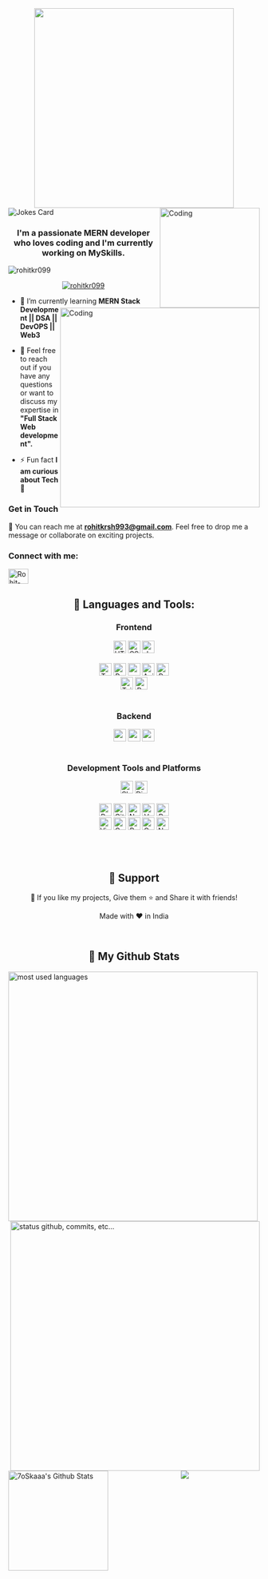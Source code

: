  <div align="center"><img width="400" src="https://readme-typing-svg.herokuapp.com?font=JetBrains+Mono&weight=600&size=30&duration=3000&color=32CD32&width=335&lines=Hi%2C+I'm+Rohit%F0%9F%91%8B;Let's+Connect!"/> </div>

<img align="right" alt="Coding" width="200" src="https://codebulletin.github.io/MyPortfolio/assets/gif/coding.3272fa9c861c718b769a..gif" />
<!-- <h1 align="center">Hi 👋, I'm Rohit Kumar</h1> -->


<!-- Markdown -->
<!-- HTML -->
<img align="center" src="https://readme-jokes.vercel.app/api" alt="Jokes Card" />
<h3 align="center">I'm a passionate MERN developer who loves coding and I'm currently working on MySkills.</h3>
<img align="right" alt="Coding" width="400" src="https://process.filestackapi.com/cache=expiry:max/resize=width:700/efbSR18hT5uRKuo0zoMA" />
<p align="left"> <img src="https://komarev.com/ghpvc/?username=rohitkr099&label=Profile%20views&color=0e75b6&style=flat" alt="rohitkr099" /> </p>

<p align="center"> <a href="https://github.com/ryo-ma/github-profile-trophy"><img src="https://github-profile-trophy.vercel.app/?username=rohitkr099&theme=monokai&column=3&margin-w=15&margin-h=15" alt="rohitkr099" /></a> </p>


- 🌱 I’m currently learning **MERN Stack Development || DSA || DevOPS || Web3**

<!-- - 👨‍💻 All of my projects are available at my [PORTFOLIO](https://portfolio-website-rho-ruby.vercel.app/) -->

- 💬 Feel free to reach out if you have any questions or want to discuss my expertise in **"Full Stack Web development".**

- ⚡ Fun fact **I am curious about Tech 🙂**

### Get in Touch
📧 You can reach me at **rohitkrsh993@gmail.com**. Feel free to drop me a message or collaborate on exciting projects.


<!-- ### My Experience
📄 Learn more about my professional journey by viewing my [resume](https://drive.google.com/file/d/). -->

<h3 align="left">Connect with me:</h3>
<p align="left">

<a href="www.linkedin.com/in/rohitkr099" target="blank"><img align="center" src="https://raw.githubusercontent.com/Rohitdkjain/github-profile-readme-generator/master/src/images/icons/Social/linked-in-alt.svg" alt="Rohit-kumar" height="30" width="40" /></a>

</p>

<h2 align="center">🚀 Languages and Tools:</h2>
<div align="center">
<div align="center"><h3 align="center">Frontend</h3>
<img src="https://img.shields.io/badge/HTML5-E34F26?logo=html5&logoColor=white" alt="HTML5 logo" title="HTML5" height="25" />
<img src="https://img.shields.io/badge/CSS3-1572B6?logo=css3&logoColor=white" alt="CSS3 logo" title="CSS3" height="25" />
<img src="https://img.shields.io/badge/JavaScript-F7DF1E?logo=javascript&logoColor=black" alt="JavaScript logo" title="JavaScript" height="25" />
<br/>
<br/>
<img src="https://img.shields.io/badge/TypeScript-007ACC?logo=typescript&logoColor=white" alt="TypeScript logo" title="TypeScript" height="25" />
<img src="https://img.shields.io/badge/React-61DAFB?logo=react&logoColor=black" alt="React Native logo" title="React" height="25" />
<img src="https://img.shields.io/badge/React_Router-E34F26?logo=react-router&logoColor=white" alt="react logo" title="React Router" height="25" />
<img src="https://img.shields.io/badge/Axios-764ABC?logo=axios&logoColor=white" alt="Axios logo" title="Axios" height="25" />
<img src="https://img.shields.io/badge/Redux-764ABC?logo=redux&logoColor=white" alt="Redux logo" title="Redux" height="25" />
<br/>
<img src="https://img.shields.io/badge/Tailwind_CSS-38B2AC?logo=tailwind-css&logoColor=white" alt="Tailwind CSS logo" title="Tailwind CSS" height="25" />
<img src="https://img.shields.io/badge/bootstrap-7952B3?logo=bootstrap&logoColor=white" alt="React  logo" title="React" height="25" />


</div>
 <br/>
<div align="center"><h3 align="center">Backend</h3> 
<img src="https://img.shields.io/badge/Node.js-339933?logo=node.js&logoColor=white" alt="node.js  logo" title="Node.js" height="25" />
<img src="https://img.shields.io/badge/Express.js-000000?logo=express&logoColor=white" alt="node.js  logo" title="Node.js" height="25" />
<img src="https://img.shields.io/badge/MongoDB-47A248?logo=mongodb&logoColor=white" alt="mongo DB  logo" title="Node.js" height="25" />
</div>
<br/>
  <div align="center">
   <h3 align="center">Development Tools and Platforms</h3>
   <img src="https://img.shields.io/badge/Slack-4A154B?logo=slack&logoColor=white" alt="Slack logo" title="Slack" height="25" />
   <img src="https://img.shields.io/badge/Discord-5865F2?logo=discord&logoColor=white" alt="Discord logo" title="Discord" height="25" />
<br/>
   <br/>
  <img src="https://img.shields.io/badge/Postman-E34F26?logo=postman&logoColor=white" alt="Postman logo" title="Postman" height="25" />
  <img src="https://img.shields.io/badge/GitHub-000000?logo=github&logoColor=white" alt="GitHub logo" title="GitHub" height="25" />
  <img src="https://img.shields.io/badge/Netlify-00C7B7?logo=netlify&logoColor=white" alt="Netlify logo" title="Netlify" height="25" />
  <img src="https://img.shields.io/badge/Vercel-000000?logo=vercel&logoColor=white" alt="Vercel logo" title="Vercel" height="25" />
  <img src="https://img.shields.io/badge/Render-1A3D59?logo=render&logoColor=white" alt="Render logo" title="Render" height="25" />
   <br/> 
  <img src="https://img.shields.io/badge/VS_Code-007ACC?logo=visual-studio-code&logoColor=white" alt="Visual Studio Code logo" title="Visual Studio Code" height="25" />
  <img src="https://img.shields.io/badge/Codepen-282C34?logo=codepen&logoColor=white" alt="Codepen logo" title="Codepen" height="25" />
  <img src="https://img.shields.io/badge/Replit-282C34?logo=replit&logoColor=white" alt="Replit logo" title="Replit" height="25" />
  <img src="https://img.shields.io/badge/CodeSandbox-000000?logo=codesandbox&logoColor=white" alt="CodeSandbox logo" title="CodeSandbox" height="25" />
  <img src="https://img.shields.io/badge/Notion-000000?logo=notion&logoColor=white" alt="Notion logo" title="Notion" height="25" />
   <br/>
<br/>
 </div>
</div>
<br/>

<!-- <h2  align="center"> 💻 My Projects 💻</h2>
<div align= "center"  display="flex" >
<a target="_blank" href="https://rohitkr099.github.io/Tic-Tac-Toe/"> 
  <img style="width: 50%; height: auto; cursor: pointer" src="https://drive.google.com/file/d/1H59RtzC2Rpo78zocOw9egwiV8QgoTRc5/view?usp=sharing" alt="food" />
  </a>
 </div> -->
 </br>
 <div>
<h2 align="center">🤝 Support</h2>
<p align="center">💙 If you like my projects, Give them ⭐ and Share it with friends!</p>
</p>
<p align="center">Made with ❤️ in India</p>
 </br>
<h2 align="center">🗽 My Github Stats</h2>
<div>
<img align="left" alt="most used languages" width="500px" src="https://github-readme-stats.vercel.app/api/top-langs/?username=rohitkr099&count_private=true&theme=algolia&bg_color=0,000000,130F40&layout=compact&border_radius=8&langs_count=20&hide=hack,swift,kotlin,objective-c"/>
</br>
</br>
 <img alt="status github, commits, etc..." width="500px" align="right" src="https://github-readme-streak-stats.herokuapp.com/?user=rohitkr099&count_private=true&show_icons=true&custom_title=Github&theme=algolia&bg_color=0,000000,130F40&layout=compact&border_radius=8" />
</br>
</br>
  <img alt="7oSkaaa's Github Stats" align="left" src="https://github-readme-stats.vercel.app/api?username=rohitkr099&show_icons=true&count_private=true&theme=algolia&bg_color=0,000000,130F40&layout=compact&border_radius=10" height="200px"/>
</br>
</div>
<p align="center">
  <img src="https://capsule-render.vercel.app/api?type=waving&color=gradient&height=150&width=100%&section=footer"/>
</p>

